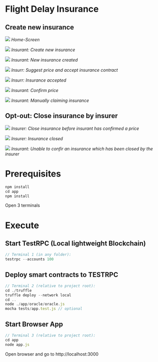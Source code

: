 
# Flight Delay Insurance

## Create new insurance

![](/images/1.png)
*Home-Screen*

![](/images/2.png)
*Insurant: Create new insurance*

![](/images/3.png)
*Insurant: New insurance created*

![](/images/4.png)
*Insurr: Suggest price and accept insurance contract*

![](/images/5.png)
*Insurr: Insurance accepted*

![](/images/6.png)
*Insurant: Confirm price*

![](/images/7.png)
*Insurant: Manually claiming insurance*

## Opt-out: Close insurance by insurer

![](/images/8.png)
*Insurer: Close insurance before insurant has confirmed a price*

![](/images/9.png)
*Insurer: Insurance closed*

![](/images/10.png)
*Insurant: Unable to confir an insurance which has been closed by the insurer*

# Prerequisites

```javascript
npm install
cd app
npm install
```

Open 3 terminals

# Execute

## Start TestRPC (Local lightweight Blockchain)

```javascript
// Terminal 1 (in any folder):
testrpc --accounts 100
```

## Deploy smart contracts to TESTRPC

```javascript
// Terminal 2 (relative to project root):
cd ./truffle
truffle deploy --network local
cd ..
node ./app/oracle/oracle.js
mocha tests/app.test.js // optional
```

## Start Browser App

```javascript
// Terminal 3 (relative to project root):
cd app
node app.js
```

Open browser and go to http://localhost:3000
